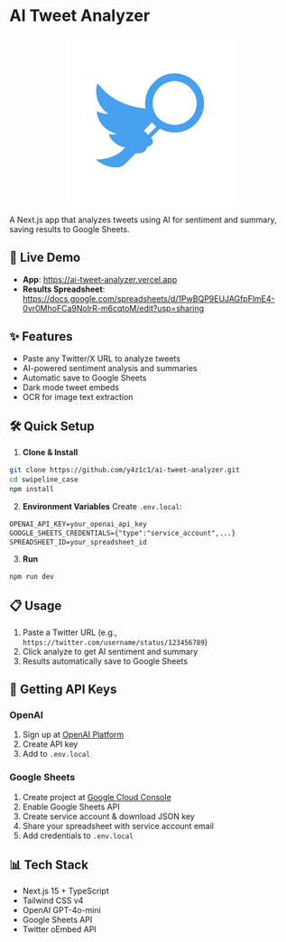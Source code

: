 # AI Tweet Analyzer

<div align="center">
  <img src="public/tweet_analyzer.png" alt="AI Tweet Analyzer Logo" width="300">
</div>

A Next.js app that analyzes tweets using AI for sentiment and summary, saving results to Google Sheets.

## 🚀 Live Demo

- **App**: https://ai-tweet-analyzer.vercel.app
- **Results Spreadsheet**: https://docs.google.com/spreadsheets/d/1PwBQP9EUJAGfpFlmE4-0vr0MhoFCa9NolrR-m6cqtoM/edit?usp=sharing

## ✨ Features

- Paste any Twitter/X URL to analyze tweets
- AI-powered sentiment analysis and summaries
- Automatic save to Google Sheets
- Dark mode tweet embeds
- OCR for image text extraction

## 🛠️ Quick Setup

1. **Clone & Install**
```bash
git clone https://github.com/y4z1c1/ai-tweet-analyzer.git
cd swipeline_case
npm install
```

2. **Environment Variables**
Create `.env.local`:
```env
OPENAI_API_KEY=your_openai_api_key
GOOGLE_SHEETS_CREDENTIALS={"type":"service_account",...}
SPREADSHEET_ID=your_spreadsheet_id
```

3. **Run**
```bash
npm run dev
```

## 📋 Usage

1. Paste a Twitter URL (e.g., `https://twitter.com/username/status/123456789`)
2. Click analyze to get AI sentiment and summary
3. Results automatically save to Google Sheets

## 🔧 Getting API Keys

### OpenAI
1. Sign up at [OpenAI Platform](https://platform.openai.com/)
2. Create API key
3. Add to `.env.local`

### Google Sheets
1. Create project at [Google Cloud Console](https://console.cloud.google.com/)
2. Enable Google Sheets API
3. Create service account & download JSON key
4. Share your spreadsheet with service account email
5. Add credentials to `.env.local`

## 📊 Tech Stack

- Next.js 15 + TypeScript
- Tailwind CSS v4
- OpenAI GPT-4o-mini
- Google Sheets API
- Twitter oEmbed API




